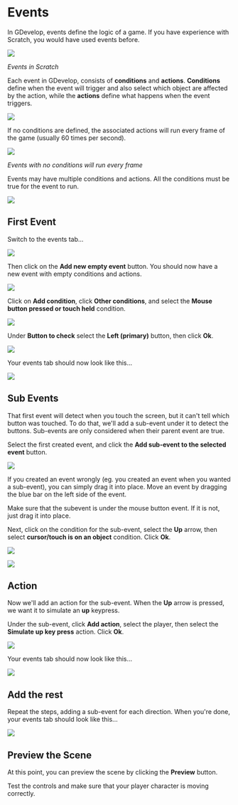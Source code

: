 # Events

In GDevelop, events define the logic of a game.
If you have experience with Scratch, you would have used events before.

![](images/scratchEvents.png)

*Events in Scratch*

Each event in GDevelop, consists of **conditions** and **actions**.
**Conditions** define when the event will trigger and also select which object are affected by the action, while the **actions** define what happens when the event triggers.

![](images/eventLabels.png)

<div class="info">
If no conditions are defined, the associated actions will run every frame of the game (usually 60 times per second).
</div>

![](images/conditionlessEvent.png)

*Events with no conditions will run every frame*

<div class="info">
Events may have multiple conditions and actions.
All the conditions must be true for the event to run.
</div>

![](images/multipleConditionsActions.png)


## First Event

Switch to the events tab...

![](images/events.png)

Then click on the **Add new empty event** button. You should now have a new event with empty conditions and actions.

![](images/emptyEvent.png)

Click on **Add condition**, click **Other conditions**, and select the **Mouse button pressed or touch held** condition.

![](images/mouseClick.png)

Under **Button to check** select the **Left (primary)** button, then click **Ok**.

![](images/leftButton.png)

Your events tab should now look like this...

![](images/oneEvent.png)

## Sub Events

That first event will detect when you touch the screen, but it can't tell which button was touched.
To do that, we'll add a sub-event under it to detect the buttons.
Sub-events are only considered when their parent event are true.

Select the first created event, and click the **Add sub-event to the selected event** button.

![](images/subevent.png)

<div class="tip">
If you created an event wrongly (eg. you created an event when you wanted a sub-event), you can simply drag it into place.
Move an event by dragging the blue bar on the left side of the event.
</div>

Make sure that the subevent is under the mouse button event.
If it is not, just drag it into place.

Next, click on the condition for the sub-event, select the **Up** arrow, then select **cursor/touch is on an object** condition.
Click **Ok**.

![](images/upEvent.png)

![](images/cursorEvent.png)

## Action

Now we'll add an action for the sub-event.
When the **Up** arrow is pressed, we want it to simulate an **up** keypress.

Under the sub-event, click **Add action**, select the player, then select the **Simulate up key press** action.
Click **Ok**.

![](images/upAction.png)

Your events tab should now look like this...

![](images/actionAdded.png)

## Add the rest

Repeat the steps, adding a sub-event for each direction.
When you're done, your events tab should look like this...

![](images/allDirectionActions.png)

## Preview the Scene

At this point, you can preview the scene by clicking the **Preview** button.

Test the controls and make sure that your player character is moving correctly.